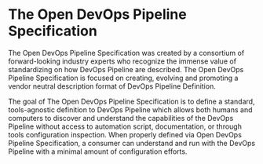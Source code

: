 # The Open DevOps Pipeline Specification

The Open DevOps Pipeline Specification was created by a consortium of forward-looking industry experts who recognize the immense value of standardizing on how DevOps Pipeline are described. The Open DevOps Pipeline Specification is focused on creating, evolving and promoting a vendor neutral description format of DevOps Pipeline Definition.

The goal of The Open DevOps Pipeline Specification is to define a standard, tools-agnostic definition to DevOps Pipeline which allows both humans and computers to discover and understand the capabilities of the DevOps Pipeline without access to automation script, documentation, or through tools configuration inspection. When properly defined via Open DevOps Pipeline Specification, a consumer can understand and run with the DevOps Pipeline with a minimal amount of configuration efforts. 

